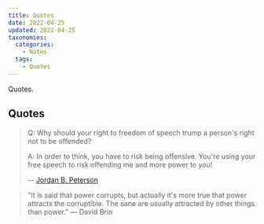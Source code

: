 ```yaml
---
title: Quotes
date: 2022-04-25
updated: 2022-04-25
taxonomies:
  categories:
    - Notes
  tags:
    - Quotes
---
```


Quotes.

<!-- more -->

## Quotes

> Q: Why should your right to freedom of speech trump a person's right not to be offended?
>
> A: In order to think, you have to risk being offensive. You're using your free speech to risk offending me and more power to you!
>
> -- [Jordan B. Peterson](https://www.youtube.com/watch?v=8wLCmDtCDAM)

> "It is said that power corrupts, but actually it's more true that power attracts the corruptible. The sane are usually attracted by other things than power." — David Brin
